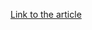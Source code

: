[Link to the article](https://thehackernews.com/2025/01/researchers-expose-noneuclid-rat-using.html)
